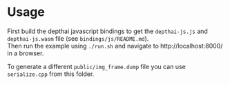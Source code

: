 # Usage
First build the depthai javascript bindings to get the `depthai-js.js` and `depthai-js.wasm` file (see `bindings/js/README.md`).  
Then run the example using `./run.sh` and navigate to http://localhost:8000/ in a browser.  
  
To generate a different `public/img_frame.dump` file you can use `serialize.cpp` from this folder.
